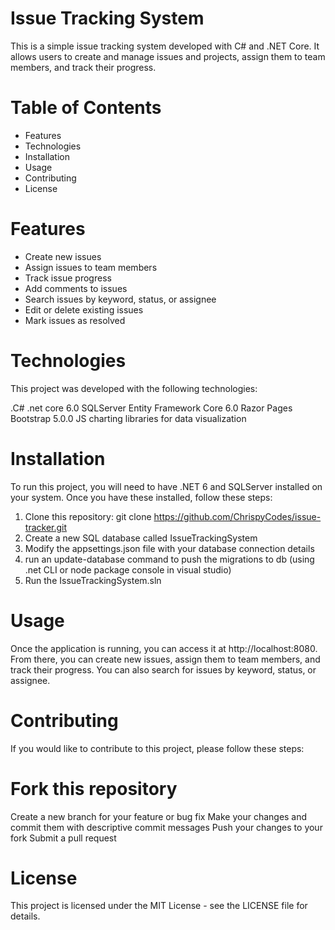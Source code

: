 # Issue Tracking System
This is a simple issue tracking system developed with C# and .NET Core. It allows users to create and manage issues and projects, assign them to team members, and track their progress.

# Table of Contents
* Features
* Technologies
* Installation
* Usage
* Contributing
* License

# Features
* Create new issues
* Assign issues to team members
* Track issue progress
* Add comments to issues
* Search issues by keyword, status, or assignee
* Edit or delete existing issues
* Mark issues as resolved

# Technologies
This project was developed with the following technologies:

.C#
.net core 6.0
SQLServer
Entity Framework Core 6.0
Razor Pages
Bootstrap 5.0.0
JS charting libraries for data visualization 

# Installation
To run this project, you will need to have .NET 6 and SQLServer installed on your system. Once you have these installed, follow these steps:

1. Clone this repository: git clone https://github.com/ChrispyCodes/issue-tracker.git
2. Create a new SQL database called IssueTrackingSystem
3. Modify the appsettings.json file with your database connection details
4. run an update-database command to push the migrations to db (using .net CLI or node package console in visual studio) 
5. Run the IssueTrackingSystem.sln 

# Usage
Once the application is running, you can access it at http://localhost:8080. From there, you can create new issues, assign them to team members, and track their progress. You can also search for issues by keyword, status, or assignee.

# Contributing
If you would like to contribute to this project, please follow these steps:

# Fork this repository
Create a new branch for your feature or bug fix
Make your changes and commit them with descriptive commit messages
Push your changes to your fork
Submit a pull request

# License
This project is licensed under the MIT License - see the LICENSE file for details.
